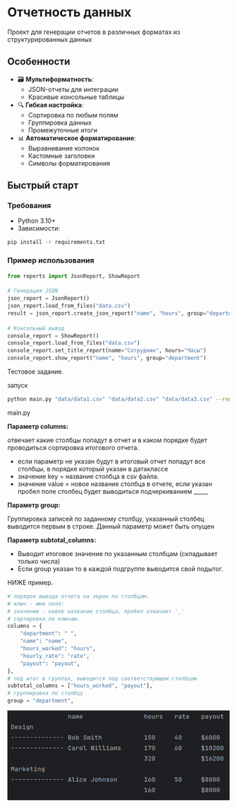 # Отчетность данных

Проект для генерации отчетов в различных форматах из структурированных данных

## Особенности

- 🗃 **Мультиформатность**:
  - JSON-отчеты для интеграции
  - Красивые консольные таблицы
- 🔍 **Гибкая настройка**:
  - Сортировка по любым полям
  - Группировка данных
  - Промежуточные итоги
- 📊 **Автоматическое форматирование**:
  - Выравнивание колонок
  - Кастомные заголовки
  - Символы форматирования

## Быстрый старт

### Требования
- Python 3.10+
- Зависимости:
```bash
pip install -r requirements.txt
```

### Пример использования
```python
from reports import JsonReport, ShowReport

# Генерация JSON
json_report = JsonReport()
json_report.load_from_files("data.csv")
result = json_report.create_json_report("name", "hours", group="department")

# Консольный вывод
console_report = ShowReport()
console_report.load_from_files("data.csv")
console_report.set_title_report(name="Сотрудник", hours="Часы")
console_report.show_report("name", "hours", group="department")

```


Тестовое задание.

запуск
```bash
python main.py "data/data1.csv" "data/data2.csv" "data/data3.csv" --report payout
```
main.py

__Параметр columns:__

отвечает какие столбцы попадут в отчет и в каком порядке будет проводиться сортировка итогового отчета.
 - если параметр не указан будут в итоговый отчет попадут все столбцы, в порядке который указан в датаклассе
 - значение key = название столбца в csv файла.
 - значение value = новое название столбца в отчете, если указан пробел поле столбец будет выводиться подчеркиванием _____

__Параметр group:__

Группировка записей по заданному столбцу, указанный столбец выводится первым в строке. Данный параметр может быть опущен

__Параметр subtotal_columns:__
 - Выводит итоговое значение по указанным столбцам (складывает только числа) 
 - Если group указан то в каждой подгруппе выводится свой подытог.

НИЖЕ пример.
```python
# порядок вывода отчета на экран по столбцам.
# ключ - имя поля: 
# значение - новое название столбца, пробел означает '_'
# сортировка по ключам.
columns = {
    "department": " ",
    "name": "name",
    "hours_worked": "hours",
    "hourly_rate": "rate",
    "payout": "payout",
},
# под итог в группах, выводится под соответствующем столбцом
subtotal_columns = ["hours_worked", "payout"],
# группировка по столбцу
group = "department",

```


![img.png](img.png)

